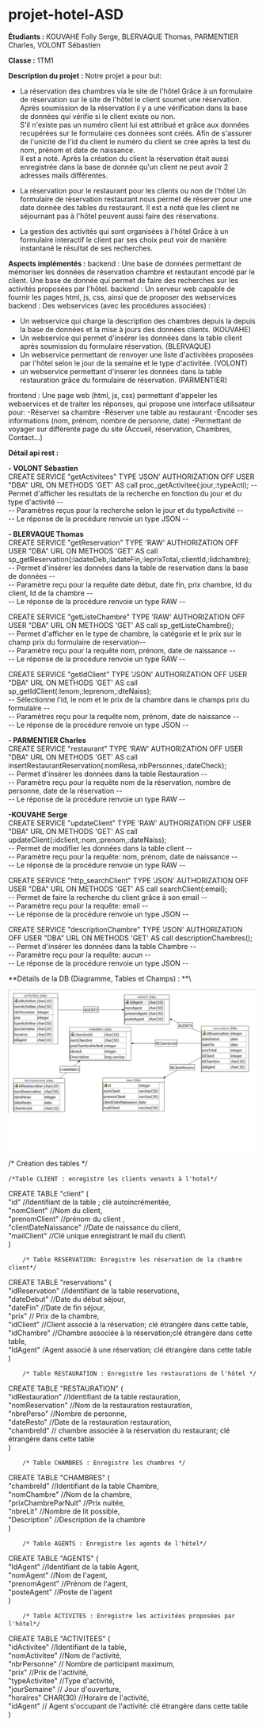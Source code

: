 # projet-hotel-ASD

**Étudiants :** KOUVAHE Folly Serge, BLERVAQUE Thomas, PARMENTIER Charles, VOLONT Sébastien

**Classe :** 1TM1

**Description du projet :** Notre projet a pour but:
- La réservation des chambres via le site de l'hôtel
Grâce à un formulaire de réservation sur le site de l'hôtel le client soumet une réservation.\
Après soumission de la réservation il y a une vérification dans la base de données qui vérifie si le client existe ou non. \
S'il n'existe pas un numéro client lui est attribué et grâce aux données recupérées sur le formulaire ces données sont créés.
Afin de s'assurer de l'unicité de l'id du client le numéro du client se crée après la test du nom, prénom et date de naissance.\
Il est a noté. Après la création du client la réservation était aussi enregistrée dans la base de donnée qu'un client ne peut avoir 2 adresses mails différentes.

- La réservation pour le restaurant pour les clients ou non de l'hôtel
Un formulaire de réservation restaurant nous permet de réserver pour une date donnée des tables du restaurant. Il est a noté que les client ne séjournant pas à l'hôtel peuvent aussi faire des réservations.

- La gestion des activités qui sont organisées à l'hôtel
Grâce à un formulaire interactif le client par ses choix peut voir de manière instantané le résultat de ses recherches.

**Aspects implémentés :**
backend : Une base de données permettant de mémoriser les données de réservation chambre et restautant encodé par le client.
Une base de donnée qui permet de faire des recherches sur les activités proposées par l'hôtel.
backend : Un serveur web capable de fournir les pages html, js, css, ainsi que de proposer des webservices
backend : Des webservices (avec les procédures associées) :
- Un webservice qui charge la description des chambres depuis la depuis la base de données et la mise à jours des données clients. (KOUVAHE)
- Un webservice qui permet d'insérer les données dans la table client  après soumission du formulaire réservation. (BLERVAQUE)
- Un webservice permettant de renvoyer une liste d'activitées proposées par l'hôtel selon le jour de la semaine et le type d'activitée.
(VOLONT)
- un webservice permettant d'inserer les données dans la table restauration grâce du formulaire de réservation. (PARMENTIER)


frontend : Une page web (html, js, css) permettant d'appeler les webservices et de traiter les réponses, qui propose une interface utilisateur pour:
-Réserver sa chambre
-Réserver une table au restaurant
-Encoder ses informations (nom, prénom, nombre de personne, date)
-Permettant de voyager sur différente page du site (Accueil, réservation, Chambres, Contact...)

**Détail api rest :**

   **- VOLONT Sébastien**\
CREATE SERVICE "getActivitees" TYPE 'JSON' AUTHORIZATION OFF USER "DBA" URL ON METHODS 'GET' AS call proc_getActivitee(:jour,:typeActi);
-- Permet d'afficher les resultats de la recherche en fonction du jour et du type d'activité --\
-- Paramètres reçus pour la recherche selon le jour et du typeActivité --\
-- Le réponse de la procédure renvoie un type JSON  --	

   **- BLERVAQUE Thomas**\
CREATE SERVICE "getReservation" TYPE 'RAW' AUTHORIZATION OFF USER "DBA" URL ON METHODS 'GET' AS call sp_getReservation(:ladateDeb,:ladateFin,:leprixTotal,:clientId,:lidchambre);\
-- Permet d'insérer les données dans la table de reservation dans la base de données --\
-- Paramètre reçu pour la requête date début, date fin, prix chambre, Id du client, Id de la chambre --\
-- Le réponse de la procédure renvoie un type RAW  --

CREATE SERVICE "getListeChambre" TYPE 'RAW' AUTHORIZATION OFF USER "DBA" URL ON METHODS 'GET' AS call sp_getListeChambre();\
-- Permet d'afficher en le type de chambre, la catégorie et le prix sur le champ prix du formulaire de reservation--\
-- Paramètre reçu pour la requête nom, prénom, date de naissance --\
-- Le réponse de la procédure renvoie un type RAW  --

CREATE SERVICE "getIdClient" TYPE 'JSON' AUTHORIZATION OFF USER "DBA" URL ON METHODS 'GET' AS call sp_getIdClient(:lenom,:leprenom,:dteNaiss); \
-- Sélectionne l'id, le nom et le prix de la chambre dans le champs prix du formulaire  --\
-- Paramètres reçu pour la requête nom, prénom, date de naissance --\
-- Le réponse de la procédure renvoie un type JSON  --

   **- PARMENTIER Charles**\
CREATE SERVICE "restaurant" TYPE 'RAW' AUTHORIZATION OFF USER "DBA" URL ON METHODS 'GET' AS call insertRestaurantReservation(:nomResa,:nbPersonnes,:dateCheck); \
-- Permet d'insérer les données dans la table Restauration  --\
-- Paramètre reçu pour la requête nom de la réservation, nombre de personne, date de la réservation --\
-- Le réponse de la procédure renvoie un type RAW  --

   **-KOUVAHE Serge**\
CREATE SERVICE "updateClient" TYPE 'RAW' AUTHORIZATION OFF USER "DBA" URL ON METHODS 'GET' AS call updateClient(:idclient,:nom,:prenom,:dateNaiss);\
-- Permet de modifier les données dans la table client  --\
-- Paramètre reçu pour la requête: nom, prénom, date de naissance  --\
-- Le réponse de la procédure renvoie un type RAW  --

 
CREATE SERVICE "http_searchClient" TYPE 'JSON' AUTHORIZATION OFF USER "DBA" URL ON METHODS 'GET' AS call searchClient(:email);\
-- Permet de faire la recherche du client grâce à son email  --\
-- Paramètre reçu pour la requête: email --\
-- Le réponse de la procédure renvoie un type JSON  --


CREATE SERVICE "descriptionChambre" TYPE 'JSON' AUTHORIZATION OFF USER "DBA" URL ON METHODS 'GET' AS call descriptionChambres();\
-- Permet d'insérer les données dans la table Chambre  --\
-- Paramètre reçu pour la requête: aucun --\
-- Le réponse de la procédure renvoie un type JSON  --





**Détails de la DB (Diagramme, Tables et Champs) : **\

<img src="frontend/img/diagramme DB hotel projet.png">


/* Création des tables */

	/*Table CLIENT : enregistre les clients venants à l'hotel*/
CREATE TABLE "client" (\
	"id" //Identifiant de la table ; clé autoincrémentée,\
	"nomClient" //Nom du client,\
	"prenomClient" //prénom du client ,\
	"clientDateNaissance" //Date de naissance du client,\
	"mailClient" //Clé unique enregistrant le mail du client\	
) 
		
		/* Table RESERVATION: Enregistre les réservation de la chambre client*/

CREATE TABLE "reservations" (\
	"idReservation" //Identifiant de la table reservations,\
	"dateDebut" //Date du début séjour,\
	"dateFin" //Date de fin séjour,\
	"prix" // Prix de la chambre,\
	"idClient" //Client associé à la réservation; clé étrangère dans cette table,\
	"idChambre" //Chambre associée à la réservation;clé étrangère dans cette table,\
	"IdAgent" /Agent associé à une réservation; clé étrangère dans cette table\
	)

		/* Table RESTAURATION : Enregistre les restaurations de l'hôtel */
		
CREATE TABLE "RESTAURATION" (\
	"idRestauration" //Identifiant de la table restauration,\
	"nomReservation" //Nom de la restauration restauration,\
	"nbrePerso" //Nombre de personne,\
	"dateResto" //Date de la restauration restauration,\
	"chambreId" // chambre associée à la réservation du restaurant; clé étrangère dans cette table\
	)
	
		/* Table CHAMBRES : Enregistre les chambres */
CREATE TABLE "CHAMBRES" (\
	"chambreId" //Identifiant de la table Chambre,\
	"nomChambre" //Nom de la chambre,\
	"prixChambreParNuit" //Prix nuitée,\
	"nbreLit" //Nombre de lit possible,\
	"Description" //Description de la chambre\
	)
		
		/* Table AGENTS : Enregistre les agents de l'hôtel*/
CREATE TABLE "AGENTS" (\
	"IdAgent" //Identifiant de la table Agent,\
	"nomAgent" //Nom de l'agent,\
	"prenomAgent" //Prénom de l'agent,\
	"posteAgent" //Poste de l'agent\
	)
	
		/* Table ACTIVITES : Enregistre les activitées proposées par l'hôtel*/
CREATE TABLE "ACTIVITEES" (\
	"idActivitee" //Identifiant de la table,\
	"nomActivitee" //Nom de l'activité,\
	"nbrPersonne" // Nombre de participant maximum,\
	"prix" //Prix de l'activité,\
	"typeActivitee" //Type d'activité,\
	"jourSemaine" // Jour d'ouverture,\
	"horaires" CHAR(30) //Horaire de l'activité,\
	"idAgent" // Agent s'occupant de l'activité: clé étrangère dans cette table\
	)
